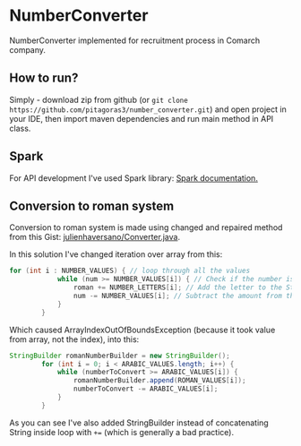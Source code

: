 # NumberConverter

NumberConverter implemented for recruitment process in Comarch company.

## How to run?
Simply - download zip from github (or `git clone https://github.com/pitagoras3/number_converter.git`) and open project in your IDE, then import maven dependencies and run main method in API class.

## Spark
For API development I've used Spark library: [Spark documentation.](http://sparkjava.com/documentation#routes)

## Conversion to roman system
Conversion to roman system is made using changed and repaired method from this Gist: [julienhaversano/Converter.java](https://gist.github.com/julienhaversano/9197588).

In this solution I've changed iteration over array from this:

``` java
for (int i : NUMBER_VALUES) { // loop through all the values
            while (num >= NUMBER_VALUES[i]) { // Check if the number is greater than the current value
                roman += NUMBER_LETTERS[i]; // Add the letter to the String
                num -= NUMBER_VALUES[i]; // Subtract the amount from the value
            }
        }
```

Which caused ArrayIndexOutOfBoundsException (because it took value from array, not the index), into this:

``` java
StringBuilder romanNumberBuilder = new StringBuilder();
        for (int i = 0; i < ARABIC_VALUES.length; i++) {
            while (numberToConvert >= ARABIC_VALUES[i]) {
                romanNumberBuilder.append(ROMAN_VALUES[i]);
                numberToConvert -= ARABIC_VALUES[i];
            }
        }
```

As you can see I've also added StringBuilder instead of concatenating String inside loop with `+=` (which is generally a bad practice).